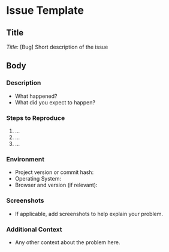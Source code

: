 # Issue Template

## Title

*Title*: [Bug] Short description of the issue

## Body

### Description
- What happened?
- What did you expect to happen?

### Steps to Reproduce
1. ...
2. ...
3. ...

### Environment
- Project version or commit hash:
- Operating System:
- Browser and version (if relevant):

### Screenshots
- If applicable, add screenshots to help explain your problem.

### Additional Context
- Any other context about the problem here.